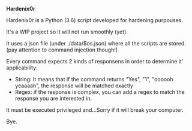 **Hardenix0r**

Hardenix0r is a Python (3.6) script developed for hardening purpouses.

It's a WIP project so it will not run smoothly (yet).

It uses a json file (under ./data/$os.json) where all the scripts are stored. 
(pay attention to command injection though!)

Every command expects 2 kinds of responsens in order to determine it' applicability:

- String: It means that if the command returns "Yes", "1", "oooooh yeaaaah", the response will be matched exactly
- Regex: if the response is complex, you can add a regex to match the response you are interested in.

It must be executed privileged and...Sorry if it will break your computer.

Bye.